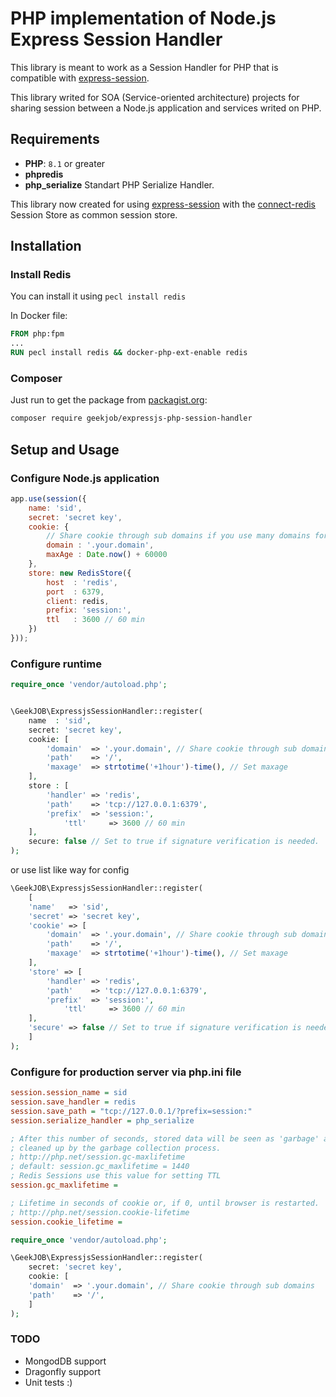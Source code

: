 # PHP implementation of Node.js Express Session Handler

This library is meant to work as a Session Handler for PHP that is compatible with [express-session](https://github.com/expressjs/session).

This library writed for SOA (Service-oriented architecture) projects
for sharing session between a Node.js application and services writed on PHP.

## Requirements

- **PHP**: `8.1` or greater
- **phpredis**
- **php_serialize** Standart PHP Serialize Handler.

This library now created for using [express-session](https://github.com/expressjs/session)
with the [connect-redis](https://github.com/tj/connect-redis) Session Store as common session store.

## Installation

### Install Redis
You can install it using `pecl install redis`

In Docker file:
```dockerfile
FROM php:fpm
...
RUN pecl install redis && docker-php-ext-enable redis
```


### Composer

Just run to get the package from
[packagist.org](https://packagist.org/packages/geekjob/expressjs-php-session-handler):

```bash
composer require geekjob/expressjs-php-session-handler
```

## Setup and Usage

### Configure Node.js application

```js
app.use(session({
	name: 'sid',
	secret: 'secret key',
	cookie: {
		// Share cookie through sub domains if you use many domains for service architecture
		domain : '.your.domain',
		maxAge : Date.now() + 60000
	},
	store: new RedisStore({
		host  : 'redis',
		port  : 6379,
		client: redis,
		prefix: 'session:',
		ttl   : 3600 // 60 min
	})
}));
``` 


### Configure runtime

```php
require_once 'vendor/autoload.php';


\GeekJOB\ExpressjsSessionHandler::register(
	name  : 'sid',
	secret: 'secret key',
	cookie: [
		'domain'  => '.your.domain', // Share cookie through sub domains
		'path'    => '/',
		'maxage'  => strtotime('+1hour')-time(), // Set maxage
	],
	store : [
		'handler' => 'redis',
		'path'    => 'tcp://127.0.0.1:6379',
		'prefix'  => 'session:',
        	'ttl'	  => 3600 // 60 min
	],
	secure: false // Set to true if signature verification is needed.
);
```

or use list like way for config

```php
\GeekJOB\ExpressjsSessionHandler::register(
    [
	'name'   => 'sid',
	'secret' => 'secret key',
	'cookie' => [
		'domain'  => '.your.domain', // Share cookie through sub domains
		'path'    => '/',
		'maxage'  => strtotime('+1hour')-time(), // Set maxage
	],
	'store' => [
		'handler' => 'redis',
		'path'    => 'tcp://127.0.0.1:6379',
		'prefix'  => 'session:',
        	'ttl'	  => 3600 // 60 min
	],
	'secure' => false // Set to true if signature verification is needed.
    ]
);
```

### Configure for production server via php.ini file

```ini
session.session_name = sid
session.save_handler = redis
session.save_path = "tcp://127.0.0.1/?prefix=session:"
session.serialize_handler = php_serialize

; After this number of seconds, stored data will be seen as 'garbage' and
; cleaned up by the garbage collection process.
; http://php.net/session.gc-maxlifetime
; default: session.gc_maxlifetime = 1440 
; Redis Sessions use this value for setting TTL
session.gc_maxlifetime =

; Lifetime in seconds of cookie or, if 0, until browser is restarted.
; http://php.net/session.cookie-lifetime
session.cookie_lifetime =
```

```php
require_once 'vendor/autoload.php';

\GeekJOB\ExpressjsSessionHandler::register(
    secret: 'secret key',
    cookie: [
	'domain'  => '.your.domain', // Share cookie through sub domains
	'path'    => '/',
    ]
);
```

### TODO
- MongodDB support
- Dragonfly support
- Unit tests :)
